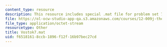 ```yaml
---
content_type: resource
description: This resource includes special .mat file for problem set 7.
file: https://ol-ocw-studio-app-qa.s3.amazonaws.com/courses/12-009j-theoretical-environmental-analysis-spring-2015/f65181618ccb1896f12f16b97bec27cd_Vostok7.mat
file_type: application/octet-stream
resourcetype: Other
title: Vostok7.mat
uid: f6518161-8ccb-1896-f12f-16b97bec27cd
---
```

